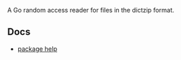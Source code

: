 
A Go random access reader for files in the dictzip format.

## Docs

 * [package help](http://godoc.org/github.com/pebbe/dictzip)
